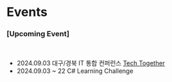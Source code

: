 # Events

### [Upcoming Event]

<br>
  
- 2024.09.03 대구/경북 IT 통합 컨퍼런스 [Tech Together](https://festa.io/events/5831)
- 2024.09.03 ~ 22 C# Learning Challenge
